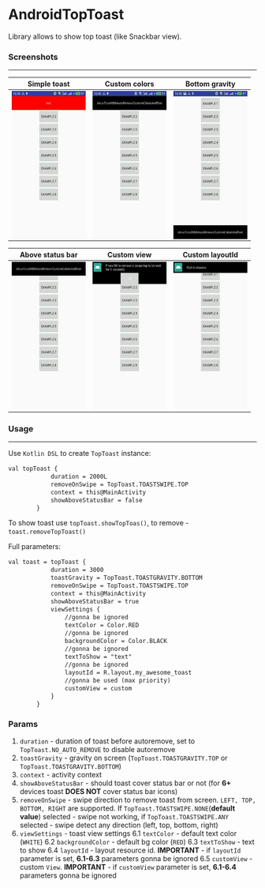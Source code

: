 # AndroidTopToast
Library allows to show top toast (like Snackbar view).

### Screenshots
---

| Simple toast  | Custom colors   | Bottom gravity|
| :------------: |:---------------:| :-------------:|
|          <img align="left" width="150" height="300" src="https://github.com/TooLazyy/AndroidTopToast/blob/master/screenshots/toast6.jpg">     | <img align="left" width="150" height="300" src="https://github.com/TooLazyy/AndroidTopToast/blob/master/screenshots/toast5.jpg"> | <img align="left" width="150" height="300" src="https://github.com/TooLazyy/AndroidTopToast/blob/master/screenshots/toast4.jpg"> 		  |



| Above status bar  | Custom view     | Custom layoutId|
| :------------:     |:---------------:| :-------------: |
|          <img align="left" width="150" height="300" src="https://github.com/TooLazyy/AndroidTopToast/blob/master/screenshots/toast3.jpg">         | <img align="left" width="150" height="300" src="https://github.com/TooLazyy/AndroidTopToast/blob/master/screenshots/toast2.jpg"> | <img align="left" width="150" height="300" src="https://github.com/TooLazyy/AndroidTopToast/blob/master/screenshots/toast1.jpg"> 		   |

### Usage
---

Use `Kotlin DSL` to create `TopToast` instance:
```
val topToast {
            duration = 2000L
            removeOnSwipe = TopToast.TOASTSWIPE.TOP
            context = this@MainActivity
            showAboveStatusBar = false
        }
```
To show toast use `topToast.showTopToas()`, to remove - `toast.removeTopToast()`


Full parameters:
```
val toast = topToast {
            duration = 3000
			toastGravity = TopToast.TOASTGRAVITY.BOTTOM
            removeOnSwipe = TopToast.TOASTSWIPE.TOP
            context = this@MainActivity
            showAboveStatusBar = true
            viewSettings {
				//gonna be ignored
				textColor = Color.RED
				//gonna be ignored
				backgroundColor = Color.BLACK
				//gonna be ignored
				textToShow = "text"
				//gonna be ignored
				layoutId = R.layout.my_awesome_toast
				//gonna be used (max priority)
                customView = custom
            }
        }
```

### Params

1. `duration` - duration of toast before autoremove, set to `TopToast.NO_AUTO_REMOVE` to disable autoremove
2. `toastGravity` - gravity on screen (`TopToast.TOASTGRAVITY.TOP` or `TopToast.TOASTGRAVITY.BOTTOM`)
3. `context` - activity context
4. `showAboveStatusBar` - should toast cover status bar or not (for **6+** devices toast **DOES NOT** cover status bar icons)
5. `removeOnSwipe` - swipe direction to remove toast from screen. `LEFT, TOP, BOTTOM, RIGHT` are supported. If `TopToast.TOASTSWIPE.NONE`(**default value**) selected - swipe not working, if `TopToast.TOASTSWIPE.ANY` selected - swipe detect any direction (left, top, bottom, right)
6. `viewSettings` - toast view settings
6.1  `textColor` - default text color (`WHITE`)
6.2 `backgroundColor` - default bg color (`RED`)
6.3 `textToShow` - text to show
6.4 `layoutId` - layout resource id. **IMPORTANT** - if  `layoutId` parameter is set, **6.1-6.3** parameters gonna be ignored
6.5 `customView` - custom `View`. **IMPORTANT** - if  `customView` parameter is set, **6.1-6.4** parameters gonna be ignored
